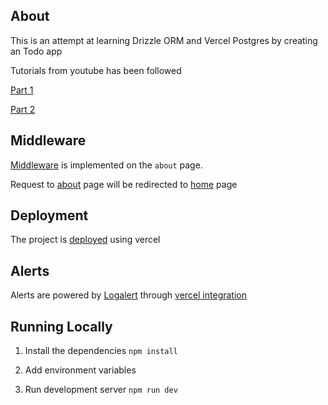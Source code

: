 
## About

This is an attempt at learning Drizzle ORM and Vercel Postgres by creating an Todo app

Tutorials from youtube has been followed

[Part 1](https://youtu.be/TOhDdBnYsMY)

[Part 2](https://youtu.be/w4DFArUDtfM)


## Middleware

[Middleware](https://nextjs.org/docs/app/building-your-application/routing/middleware) is implemented on the `about` page.

Request to [about](https://todo-app-eight-black.vercel.app/about) page will be redirected to [home](https://todo-app-eight-black.vercel.app/) page


## Deployment
The project is [deployed](https://todo-app-eight-black.vercel.app/) using vercel


## Alerts
Alerts are powered by [Logalert](https://www.logalert.app/) through [vercel integration](https://vercel.com/integrations/logalert)


## Running Locally

1. Install the dependencies `npm install`

2. Add environment variables

3. Run development server `npm run dev`
